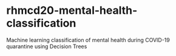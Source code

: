 # rhmcd20-mental-health-classification
Machine learning classification of mental health during COVID-19 quarantine using Decision Trees
